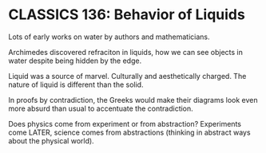 # CLASSICS 136: Behavior of Liquids

Lots of early works on water by authors and mathematicians.

Archimedes discovered refraciton in liquids, how we can see objects in water despite being hidden by the edge.

Liquid was a source of marvel. Culturally and aesthetically charged. The nature of liquid is different than the solid.

In proofs by contradiction, the Greeks would make their diagrams look even more absurd than usual to accentuate the contradiction.

Does physics come from experiment or from abstraction? Experiments come LATER, science comes from abstractions (thinking in abstract ways about the physical world).


